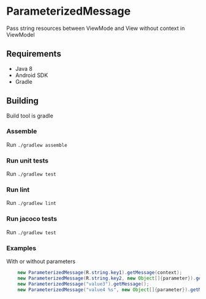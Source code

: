 # ParameterizedMessage

Pass string resources between ViewMode and View without context in ViewModel

## Requirements
* Java 8
* Android SDK
* Gradle

## Building
Build tool is gradle

### Assemble
Run `./gradlew assemble`

### Run unit tests
Run `./gradlew test`

### Run lint
Run `./gradlew lint`

### Run jacoco tests
Run `./gradlew test`

### Examples

With or without parameters

```java
    new ParameterizedMessage(R.string.key1).getMessage(context);
    new ParameterizedMessage(R.string.key2, new Object[]{parameter}).getMessage(context);
    new ParameterizedMessage("value3").getMessage();
    new ParameterizedMessage("value4 %s", new Object[]{parameter}).getMessage();
```